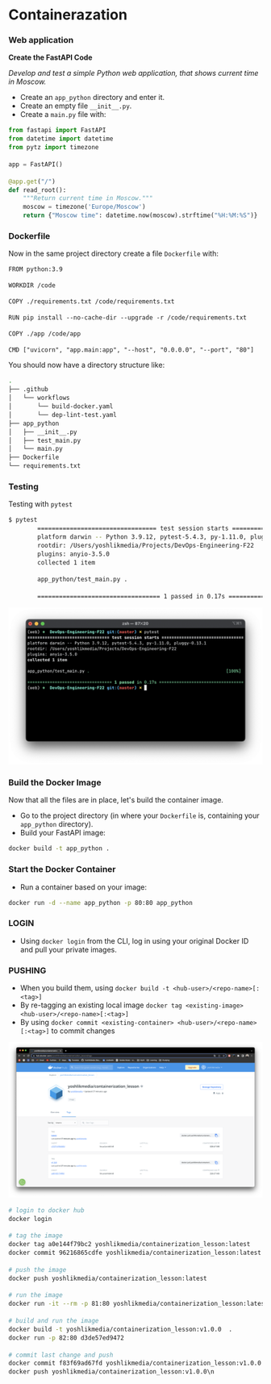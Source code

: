# Containerazation

### Web application

**Create the FastAPI Code**

*Develop and test a simple Python web application, that shows current time in Moscow.*

- Create an `app_python` directory and enter it.
- Create an empty file `__init__.py`.
- Create a `main.py` file with:

```python
from fastapi import FastAPI
from datetime import datetime
from pytz import timezone

app = FastAPI()

@app.get("/")
def read_root():
    """Return current time in Moscow."""
    moscow = timezone('Europe/Moscow')
    return {"Moscow time": datetime.now(moscow).strftime("%H:%M:%S")}
```

### **Dockerfile**

Now in the same project directory create a file `Dockerfile` with:

```docker
FROM python:3.9

WORKDIR /code

COPY ./requirements.txt /code/requirements.txt
 
RUN pip install --no-cache-dir --upgrade -r /code/requirements.txt
 
COPY ./app /code/app
 
CMD ["uvicorn", "app.main:app", "--host", "0.0.0.0", "--port", "80"]
```

You should now have a directory structure like:

```bash
.
├── .github
│   └── workflows
│       └── build-docker.yaml
│       └── dep-lint-test.yaml
├── app_python
│   ├── __init__.py
│   ├── test_main.py
│   └── main.py
├── Dockerfile
└── requirements.txt
```
### Testing
Testing with `pytest`
    
```bash
$ pytest
        ================================= test session starts =================================
        platform darwin -- Python 3.9.12, pytest-5.4.3, py-1.11.0, pluggy-0.13.1
        rootdir: /Users/yoshlikmedia/Projects/DevOps-Engineering-F22
        plugins: anyio-3.5.0
        collected 1 item
        
        app_python/test_main.py .                                                       [100%]
        
        ================================== 1 passed in 0.17s ==================================
```
![Pytest Image](assets/pytest_terminal.png)

### **Build the Docker Image**

Now that all the files are in place, let's build the container image.

- Go to the project directory (in where your `Dockerfile` is, containing your `app_python` directory).
- Build your FastAPI image:

```bash
docker build -t app_python .
```

### **Start the Docker Container**

- Run a container based on your image:

```bash
docker run -d --name app_python -p 80:80 app_python
```

### LOGIN

- Using `docker login` from the CLI, log in using your original Docker ID and pull your private images.

### PUSHING

- When you build them, using `docker build -t <hub-user>/<repo-name>[:<tag>]`
- By re-tagging an existing local image `docker tag <existing-image> <hub-user>/<repo-name>[:<tag>]`
- By using `docker commit <existing-container> <hub-user>/<repo-name>[:<tag>]` to commit changes

![Screen Shot 2022-09-13 at 10.11.37.png](assets/Screen_Shot_2022-09-13_at_10.11.37.png)

```bash
# login to docker hub
docker login

# tag the image
docker tag a0e144f79bc2 yoshlikmedia/containerization_lesson:latest
docker commit 96216865cdfe yoshlikmedia/containerization_lesson:latest

# push the image
docker push yoshlikmedia/containerization_lesson:latest

# run the image
docker run -it --rm -p 81:80 yoshlikmedia/containerization_lesson:latest

# build and run the image
docker build -t yoshlikmedia/containerization_lesson:v1.0.0  .
docker run -p 82:80 d3de57ed9472

# commit last change and push
docker commit f83f69ad67fd yoshlikmedia/containerization_lesson:v1.0.0
docker push yoshlikmedia/containerization_lesson:v1.0.0\n
```